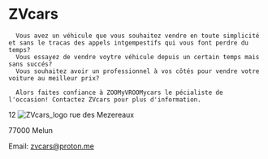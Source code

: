# ZVcars

      

      
      Vous avez un véhicule que vous souhaitez vendre en toute simplicité et sans le tracas des appels intgempestifs qui vous font perdre du temps?
      Vous essayez de vendre voytre véhicule depuis un certain temps mais sans succés?
      Vous souhaitez avoir un professionnel à vos côtés pour vendre votre voiture au meilleur prix?

      Alors faites confiance à ZOOMyVROOMycars le pécialiste de l'occasion! Contactez ZVcars pour plus d'information.




      
12 ![ZVcars_logo](https://github.com/KYameogo/ZVcars/assets/168001179/cf2af24e-84a2-4706-9282-93ffffc4e208)
rue des Mezereaux

77000 Melun

Email: zvcars@proton.me
